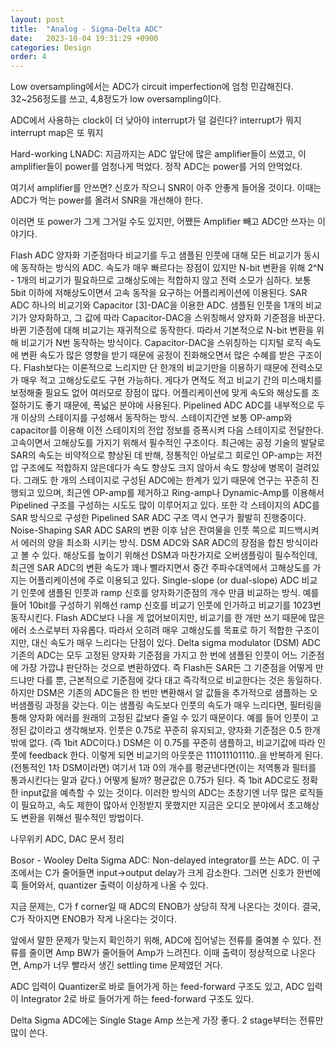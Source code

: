```yaml
---
layout: post
title:  "Analog - Sigma-Delta ADC"
date:   2023-10-04 19:31:29 +0900
categories: Design
order: 4
---
```


Low oversampling에서는 ADC가 circuit imperfection에 엄청 민감해진다.
32~256정도를 쓰고, 4,8정도가 low oversampling이다.

ADC에서 사용하는 clock이 더 낮아야 interrupt가 덜 걸린다?
interrupt가 뭐지
interrupt map은 또 뭐지




Hard-working LNADC:
지금까지는 ADC 앞단에 많은 amplifier들이 쓰였고, 이 amplifier들이 power를 엄청나게 먹었다.
정작 ADC는 power를 거의 안먹었다.

여기서 amplifier를 안쓰면? 신호가 작으니 SNR이 아주 안좋게 들어올 것이다.
이때는 ADC가 먹는 power를 올려서 SNR을 개선해야 한다.

이러면 또 power가 그게 그거일 수도 있지만, 어쨌든 Amplifier 빼고 ADC만 쓰자는 이야기다.



Flash ADC
양자화 기준점마다 비교기를 두고 샘플된 인풋에 대해 모든 비교기가 동시에 동작하는 방식의 ADC. 속도가 매우 빠르다는 장점이 있지만 N-bit 변환을 위해 2^N - 1개의 비교기가 필요하므로 고해상도에는 적합하지 않고 전력 소모가 심하다. 보통 5bit 이하에 저해상도이면서 고속 동작을 요구하는 어플리케이션에 이용된다.
SAR ADC
하나의 비교기와 Capacitor [3]-DAC을 이용한 ADC. 샘플된 인풋을 1개의 비교기가 양자화하고, 그 값에 따라 Capacitor-DAC을 스위칭해서 양자화 기준점을 바꾼다. 바뀐 기준점에 대해 비교기는 재귀적으로 동작한다. 따라서 기본적으로 N-bit 변환을 위해 비교기가 N번 동작하는 방식이다. Capacitor-DAC을 스위칭하는 디지털 로직 속도에 변환 속도가 많은 영향을 받기 때문에 공정이 진화해오면서 많은 수혜를 받은 구조이다. Flash보다는 이론적으로 느리지만 단 한개의 비교기만을 이용하기 때문에 전력소모가 매우 적고 고해상도로도 구현 가능하다. 게다가 면적도 적고 비교기 간의 미스매치를 보정해줄 필요도 없어 여러모로 장점이 많다. 어플리케이션에 맞게 속도와 해상도를 조절하기도 좋기 때문에, 폭넓은 분야에 사용된다.
Pipelined ADC
ADC를 내부적으로 두 개 이상의 스테이지를 구성해서 동작하는 방식. 스테이지간엔 보통 OP-amp와 capacitor를 이용해 이전 스테이지의 전압 정보를 증폭시켜 다음 스테이지로 전달한다. 고속이면서 고해상도를 가지기 위해서 필수적인 구조이다. 최근에는 공정 기술의 발달로 SAR의 속도는 비약적으로 향상된 데 반해, 정통적인 아날로그 회로인 OP-amp는 저전압 구조에도 적합하지 않은데다가 속도 향상도 크지 않아서 속도 향상에 병목이 걸려있다. 그래도 한 개의 스테이지로 구성된 ADC에는 한계가 있기 때문에 연구는 꾸준히 진행되고 있으며, 최근엔 OP-amp를 제거하고 Ring-amp나 Dynamic-Amp를 이용해서 Pipelined 구조를 구성하는 시도도 많이 이루어지고 있다. 또한 각 스테이지의 ADC를 SAR 방식으로 구성한 Pipelined SAR ADC 구조 역시 연구가 활발히 진행중이다.
Noise-Shaping SAR ADC
SAR의 변환 이후 남은 잔여물을 인풋 쪽으로 피드백시켜서 에러의 양을 최소화 시키는 방식. DSM ADC와 SAR ADC의 장점을 합친 방식이라고 볼 수 있다. 해상도를 높이기 위해선 DSM과 마찬가지로 오버샘플링이 필수적인데, 최근엔 SAR ADC의 변환 속도가 꽤나 빨라지면서 중간 주파수대역에서 고해상도를 가지는 어플리케이션에 주로 이용되고 있다.
Single-slope (or dual-slope) ADC
비교기 인풋에 샘플된 인풋과 ramp 신호를 양자화기준점의 개수 만큼 비교하는 방식. 예를 들어 10bit를 구성하기 위해선 ramp 신호를 비교기 인풋에 인가하고 비교기를 1023번 동작시킨다. Flash ADC보다 나을 게 없어보이지만, 비교기를 한 개만 쓰기 때문에 많은 에러 소스로부터 자유롭다. 따라서 오히려 매우 고해상도를 목표로 하기 적합한 구조이지만, 대신 속도가 매우 느리다는 단점이 있다.
Delta sigma modulator (DSM) ADC
기존의 ADC는 모두 고정된 양자화 기준점을 가지고 한 번에 샘플된 인풋이 어느 기준점에 가장 가깝냐 판단하는 것으로 변환하였다. 즉 Flash든 SAR든 그 기준점을 어떻게 만드냐만 다를 뿐, 근본적으로 기준점에 갖다 대고 즉각적으로 비교한다는 것은 동일하다. 하지만 DSM은 기존의 ADC들은 한 번만 변환해서 알 값들을 추가적으로 샘플하는 오버샘플링 과정을 갖는다. 이는 샘플링 속도보다 인풋의 속도가 매우 느리다면, 필터링을 통해 양자화 에러를 원래의 고정된 값보다 줄일 수 있기 때문이다. 예를 들어 인풋이 고정된 값이라고 생각해보자. 인풋은 0.75로 꾸준히 유지되고, 양자화 기준점은 0.5 한개밖에 없다. (즉 1bit ADC이다.)
DSM은 이 0.75를 꾸준히 샘플하고, 비교기값에 따라 인풋에 feedback 한다. 이렇게 되면 비교기의 아웃풋은 111011101110..을 반복하게 된다.(전통적인 1차 DSM이라면) 여기서 1과 0의 개수를 평균낸다면(이는 저역통과 필터를 통과시킨다는 말과 같다.) 어떻게 될까? 평균값은 0.75가 된다. 즉 1bit ADC로도 정확한 input값을 예측할 수 있는 것이다. 이러한 방식의 ADC는 초창기엔 너무 많은 로직들이 필요하고, 속도 제한이 많아서 인정받지 못했지만 지금은 오디오 분야에서 초고해상도 변환을 위해선 필수적인 방법이다.


나무위키 ADC, DAC 문서 정리

Bosor - Wooley Delta Sigma ADC: Non-delayed integrator를 쓰는 ADC.
이 구조에서는 C가 줄어들면 input->output delay가 크게 감소한다.
그러면 신호가 한번에 훅 들어와서, quantizer 출력이 이상하게 나올 수 있다.

지금 문제는, C가 f corner일 때 ADC의 ENOB가 상당히 작게 나온다는 것이다.
결국, C가 작아지면 ENOB가 작게 나온다는 것이다.

앞에서 말한 문제가 맞는지 확인하기 위해, ADC에 집어넣는 전류를 줄여볼 수 있다.
전류를 줄이면 Amp BW가 줄어들어 Amp가 느려진다.
이때 출력이 정상적으로 나온다면, Amp가 너무 빨라서 생긴 settling time 문제였던 거다.


ADC 입력이 Quantizer로 바로 들어가게 하는 feed-forward 구조도 있고,
ADC 입력이 Integrator 2로 바로 들어가게 하는 feed-forward 구조도 있다.

Delta Sigma ADC에는 Single Stage Amp 쓰는게 가장 좋다. 2 stage부터는 전류만 많이 쓴다.